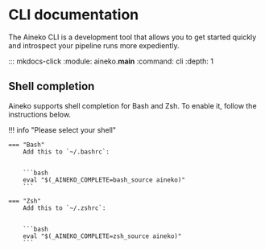 # CLI documentation

The Aineko CLI is a development tool that allows you to get started quickly and introspect your pipeline runs more expediently.

::: mkdocs-click
    :module: aineko.__main__
    :command: cli
    :depth: 1

## Shell completion

Aineko supports shell completion for Bash and Zsh. To enable it, follow the instructions below.

!!! info "Please select your shell"

    === "Bash"
        Add this to `~/.bashrc`:


        ```bash
        eval "$(_AINEKO_COMPLETE=bash_source aineko)"
        ```

    === "Zsh"
        Add this to `~/.zshrc`:


        ```bash
        eval "$(_AINEKO_COMPLETE=zsh_source aineko)"
        ```
